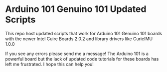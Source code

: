 # Arduino 101 Genuino 101 Updated Scripts

This repo host updated scripts that work for Arduino 101 Genuino 101 boards with the newer Intel Cuire Boards 2.0.2 and library drivers like CurieIMU 1.0.0

If you see any errors please send me a message! The Arduino 101 is a powerful board but the lack of updated code tutorials for these boards has left me frustrated. I hope this can help you!